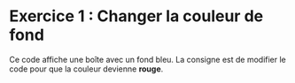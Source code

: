# Exercice 1 : Changer la couleur de fond

Ce code affiche une boîte avec un fond bleu. La consigne est de modifier le code pour que la couleur devienne **rouge**.
